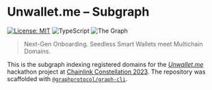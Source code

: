 # Unwallet.me – Subgraph

[![License: MIT](https://img.shields.io/badge/License-MIT-yellow.svg)](https://opensource.org/licenses/MIT)
![TypeScript](https://img.shields.io/badge/Typescript-blue)
![The Graph](https://img.shields.io/badge/The_Graph-gray)

> Next-Gen Onboarding. Seedless Smart Wallets meet Multichain Domains.

This is the subgraph indexing registered domains for the _[Unwallet.me](https://unwallet.me/)_ hackathon project at [Chainlink Constellation 2023](https://chain.link/hackathon). The repository was scaffolded with [`@graphprotocol/graph-cli`](https://github.com/graphprotocol/graph-tooling).
